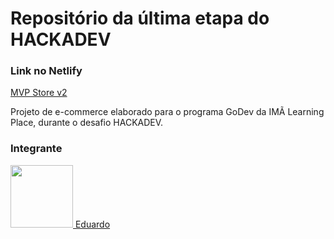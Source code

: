 # Repositório da última etapa do HACKADEV

### Link no Netlify ###
<a href="https://mvp-sports.netlify.app/">MVP Store v2</a>

Projeto de e-commerce elaborado para o programa GoDev da IMÃ Learning Place, durante o desafio HACKADEV.

### Integrante ##


<a href="https://github.com/Eduardo-GAlves"> <img src="https://avatars.githubusercontent.com/u/105945805?v=4" width=100px>    Eduardo </a>
